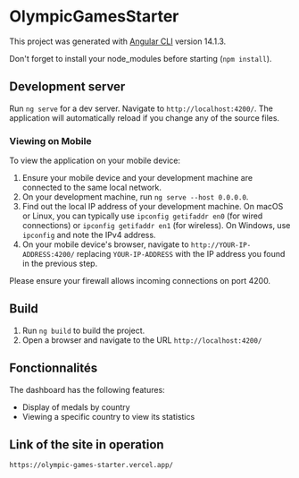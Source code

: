 # OlympicGamesStarter

This project was generated with [Angular CLI](https://github.com/angular/angular-cli) version 14.1.3.

Don't forget to install your node_modules before starting (`npm install`).

## Development server

Run `ng serve` for a dev server. Navigate to `http://localhost:4200/`. The application will automatically reload if you change any of the source files.

### Viewing on Mobile

To view the application on your mobile device:

1. Ensure your mobile device and your development machine are connected to the same local network.
2. On your development machine, run `ng serve --host 0.0.0.0`.
3. Find out the local IP address of your development machine. On macOS or Linux, you can typically use `ipconfig getifaddr en0` (for wired connections) or `ipconfig getifaddr en1` (for wireless). On Windows, use `ipconfig` and note the IPv4 address.
4. On your mobile device's browser, navigate to `http://YOUR-IP-ADDRESS:4200/` replacing `YOUR-IP-ADDRESS` with the IP address you found in the previous step.

Please ensure your firewall allows incoming connections on port 4200.

## Build

1. Run `ng build` to build the project.
2. Open a browser and navigate to the URL `http://localhost:4200/`

## Fonctionnalités

The dashboard has the following features:

- Display of medals by country
- Viewing a specific country to view its statistics

## Link of the site in operation
`https://olympic-games-starter.vercel.app/`